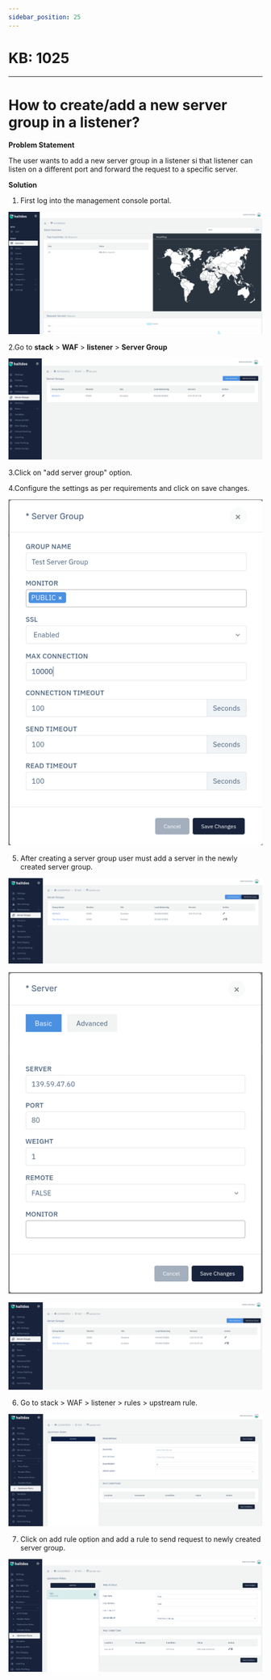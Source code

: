 ```yaml
---
sidebar_position: 25
---
```


# KB: 1025
-----------

# How to create/add a new server group in a listener?

**Problem Statement**

The user wants to add a new server group in a listener si that listener can listen on a different port and forward the request to a specific server.

**Solution**

1. First log into the management console portal.

![kb-1025](/img/waf/v6/kb/proflogin.png)

2.Go to **stack** > **WAF** > **listener** > **Server Group**

![kb-1025](/img/waf/v6/kb/server_grp.png)


3.Click on "add server group" option.

4.Configure the settings as per requirements and click on save changes.

![kb-1025](/img/waf/v6/kb/server__group.png)


5. After creating a server group user must add a server in the newly created server group.

![kb-1025](/img/waf/v6/kb/test_server.png)

![kb-1025](/img/waf/v6/kb/serverr.png)

![kb-1025](/img/waf/v6/kb/default_server.png)


6. Go to stack > WAF > listener > rules > upstream rule.

![kb-1025](/img/waf/v6/kb/upstream_rule.png)


7. Click on add rule option and add a rule to send request to newly created server group.

![kb-1025](/img/waf/v6/kb/newserver.png)

